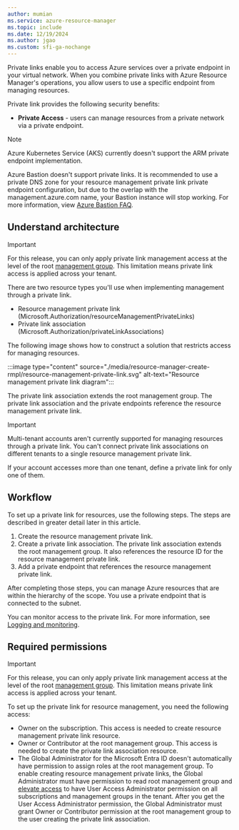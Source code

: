 ```yaml
---
author: mumian
ms.service: azure-resource-manager
ms.topic: include
ms.date: 12/19/2024
ms.author: jgao
ms.custom: sfi-ga-nochange
---
```


Private links enable you to access Azure services over a private endpoint in your virtual network. When you combine private links with Azure Resource Manager's operations, you allow users to use a specific endpoint from managing resources.

Private link provides the following security benefits:

* **Private Access** - users can manage resources from a private network via a private endpoint.

> [!NOTE]
> Azure Kubernetes Service (AKS) currently doesn't support the ARM private endpoint implementation.
>
> Azure Bastion doesn't support private links. It is recommended to use a private DNS zone for your resource management private link private endpoint configuration, but due to the overlap with the management.azure.com name, your Bastion instance will stop working. For more information, view [Azure Bastion FAQ](../articles/bastion/bastion-faq.md#dns).

## Understand architecture

> [!IMPORTANT]
> For this release, you can only apply private link management access at the level of the root [management group](../articles/governance/management-groups/overview.md). This limitation means private link access is applied across your tenant.

There are two resource types you'll use when implementing management through a private link.

* Resource management private link (Microsoft.Authorization/resourceManagementPrivateLinks)
* Private link association (Microsoft.Authorization/privateLinkAssociations)

The following image shows how to construct a solution that restricts access for managing resources.

:::image type="content" source="./media/resource-manager-create-rmpl/resource-management-private-link.svg" alt-text="Resource management private link diagram":::

The private link association extends the root management group. The private link association and the private endpoints reference the resource management private link.

> [!IMPORTANT]
> Multi-tenant accounts aren't currently supported for managing resources through a private link. You can't connect private link associations on different tenants to a single resource management private link.
>
> If your account accesses more than one tenant, define a private link for only one of them.

## Workflow

To set up a private link for resources, use the following steps. The steps are described in greater detail later in this article.

1. Create the resource management private link.
1. Create a private link association. The private link association extends the root management group. It also references the resource ID for the resource management private link.
1. Add a private endpoint that references the resource management private link.

After completing those steps, you can manage Azure resources that are within the hierarchy of the scope. You use a private endpoint that is connected to the subnet.

You can monitor access to the private link. For more information, see [Logging and monitoring](../articles/private-link/private-link-overview.md#logging-and-monitoring).

## Required permissions

> [!IMPORTANT]
> For this release, you can only apply private link management access at the level of the root [management group](../articles/governance/management-groups/overview.md). This limitation means private link access is applied across your tenant.

To set up the private link for resource management, you need the following access:

* Owner on the subscription. This access is needed to create resource management private link resource.
* Owner or Contributor at the root management group. This access is needed to create the private link association resource.
* The Global Administrator for the Microsoft Entra ID doesn't automatically have permission to assign roles at the root management group. To enable creating resource management private links, the Global Administrator must have permission to read root management group and [elevate access](../articles/role-based-access-control/elevate-access-global-admin.md) to have User Access Administrator permission on all subscriptions and management groups in the tenant. After you get the User Access Administrator permission, the Global Administrator must grant Owner or Contributor permission at the root management group to the user creating the private link association.
